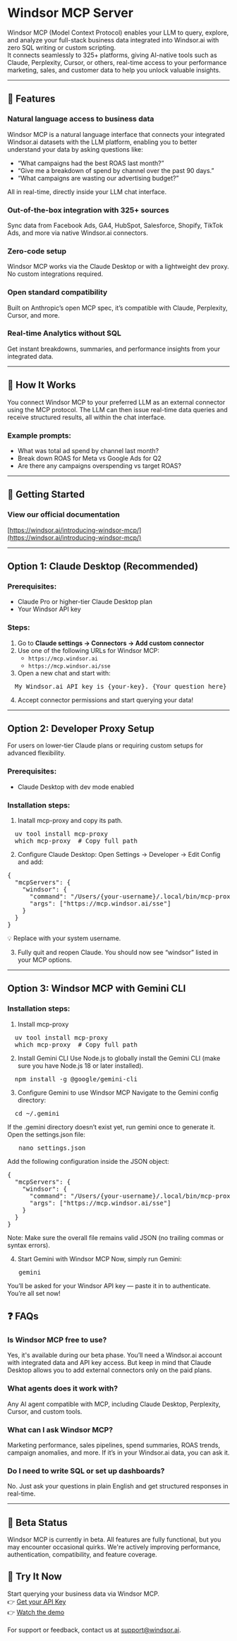 # Windsor MCP Server

Windsor MCP (Model Context Protocol) enables your LLM to query, explore, and analyze your full-stack business data integrated into Windsor.ai with zero SQL writing or custom scripting.  
It connects seamlessly to 325+ platforms, giving AI-native tools such as Claude, Perplexity, Cursor, or others, real-time access to your performance marketing, sales, and customer data to help you unlock valuable insights.

---

## 🌟 Features

### Natural language access to business data  
Windsor MCP is a natural language interface that connects your integrated Windsor.ai datasets with the LLM platform, enabling you to better understand your data by asking questions like:
- “What campaigns had the best ROAS last month?”
- “Give me a breakdown of spend by channel over the past 90 days.”
- “What campaigns are wasting our advertising budget?”

All in real-time, directly inside your LLM chat interface.

### Out-of-the-box integration with 325+ sources  
Sync data from Facebook Ads, GA4, HubSpot, Salesforce, Shopify, TikTok Ads, and more via native Windsor.ai connectors.

### Zero-code setup  
Windsor MCP works via the Claude Desktop or with a lightweight dev proxy. No custom integrations required.

### Open standard compatibility  
Built on Anthropic’s open MCP spec, it’s compatible with Claude, Perplexity, Cursor, and more.

### Real-time Analytics without SQL  
Get instant breakdowns, summaries, and performance insights from your integrated data.

---

## 🎯 How It Works

You connect Windsor MCP to your preferred LLM as an external connector using the MCP protocol. The LLM can then issue real-time data queries and receive structured results, all within the chat interface.

### Example prompts:
- What was total ad spend by channel last month?
- Break down ROAS for Meta vs Google Ads for Q2
- Are there any campaigns overspending vs target ROAS?

---

## 🚀 Getting Started

### View our official documentation  
[https://windsor.ai/introducing-windsor-mcp/](https://windsor.ai/introducing-windsor-mcp/)

---

## Option 1: Claude Desktop (Recommended)

### Prerequisites:
- Claude Pro or higher-tier Claude Desktop plan  
- Your Windsor API key

### Steps:
1. Go to **Claude settings → Connectors → Add custom connector**
2. Use one of the following URLs for Windsor MCP:
   - `https://mcp.windsor.ai`  
   - `https://mcp.windsor.ai/sse`
3. Open a new chat and start with:
<pre>
  My Windsor.ai API key is {your-key}. {Your question here}
</pre>
4. Accept connector permissions and start querying your data!

---

## Option 2: Developer Proxy Setup
For users on lower-tier Claude plans or requiring custom setups for advanced flexibility.
### Prerequisites:
- Claude Desktop with dev mode enabled

### Installation steps:
1. Inatall mcp-proxy and copy its path.
<pre>
  uv tool install mcp-proxy
  which mcp-proxy  # Copy full path
</pre>

2. Configure Claude Desktop:
Open Settings → Developer → Edit Config and add:
<pre>
{
  "mcpServers": {
    "windsor": {
      "command": "/Users/{your-username}/.local/bin/mcp-proxy",
      "args": ["https://mcp.windsor.ai/sse"]
    }
  }
}
</pre>

💡 Replace <your-username> with your system username.

3. Fully quit and reopen Claude. You should now see “windsor” listed in your MCP options.

---

## Option 3: Windsor MCP with Gemini CLI

### Installation steps:
1. Install mcp-proxy
<pre>
  uv tool install mcp-proxy
  which mcp-proxy  # Copy full path
</pre>

2. Install Gemini CLI
Use Node.js to globally install the Gemini CLI (make sure you have Node.js 18 or later installed).
<pre>
  npm install -g @google/gemini-cli
</pre>

3. Configure Gemini to use Windsor MCP
Navigate to the Gemini config directory:
<pre>
  cd ~/.gemini
</pre>
If the .gemini directory doesn’t exist yet, run gemini once to generate it.
Open the settings.json file:
<pre>
   nano settings.json
</pre>
Add the following configuration inside the JSON object:
<pre>
{
  "mcpServers": {
    "windsor": {
      "command": "/Users/{your-username}/.local/bin/mcp-proxy",
      "args": ["https://mcp.windsor.ai/sse"]
    }
  }
}
</pre>
Note: Make sure the overall file remains valid JSON (no trailing commas or syntax errors).

4. Start Gemini with Windsor MCP
Now, simply run Gemini:
<pre>
   gemini
</pre>
You’ll be asked for your Windsor API key — paste it in to authenticate. You’re all set now!

## ❓ FAQs

### Is Windsor MCP free to use?
Yes, it's available during our beta phase. You’ll need a Windsor.ai account with integrated data and API key access. But keep in mind that Claude Desktop allows you to add external connectors only on the paid plans.
### What agents does it work with?
Any AI agent compatible with MCP, including Claude Desktop, Perplexity, Cursor, and custom tools.
### What can I ask Windsor MCP?
Marketing performance, sales pipelines, spend summaries, ROAS trends, campaign anomalies, and more. If it’s in your Windsor.ai data, you can ask it.
### Do I need to write SQL or set up dashboards?
No. Just ask your questions in plain English and get structured responses in real-time.

--- 

## 🧪 Beta Status
Windsor MCP is currently in beta. All features are fully functional, but you may encounter occasional quirks. We're actively improving performance, authentication, compatibility, and feature coverage.

## 🧠 Try It Now
Start querying your business data via Windsor MCP.
<br/>
👉 [Get your API Key](https://onboard.windsor.ai)
<br/>
👉 [Watch the demo](https://youtu.be/84bBP71qvjs)
<br/>
<br/>
For support or feedback, contact us at support@windsor.ai.

